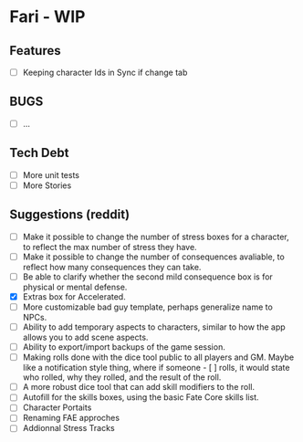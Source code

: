 # Fari - WIP

## Features

- [ ] Keeping character Ids in Sync if change tab

## BUGS

- [ ] ...

## Tech Debt

- [ ] More unit tests
- [ ] More Stories

## Suggestions (reddit)

- [ ] Make it possible to change the number of stress boxes for a character, to reflect the max number of stress they have.
- [ ] Make it possible to change the number of consequences avaliable, to reflect how many consequences they can take.
- [ ] Be able to clarify whether the second mild consequence box is for physical or mental defense.
- [x] Extras box for Accelerated.
- [ ] More customizable bad guy template, perhaps generalize name to NPCs.
- [ ] Ability to add temporary aspects to characters, similar to how the app allows you to add scene aspects.
- [ ] Ability to export/import backups of the game session.
- [ ] Making rolls done with the dice tool public to all players and GM. Maybe like a notification style thing, where if someone - [ ] rolls, it would state who rolled, why they rolled, and the result of the roll.
- [ ] A more robust dice tool that can add skill modifiers to the roll.
- [ ] Autofill for the skills boxes, using the basic Fate Core skills list.
- [ ] Character Portaits
- [ ] Renaming FAE approches
- [ ] Addionnal Stress Tracks
